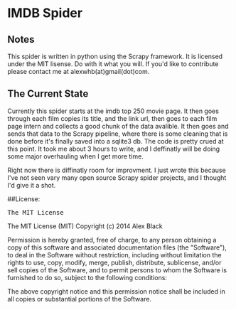 IMDB Spider
===========

## Notes
This spider is written in python using the Scrapy framework. It is licensed under the MIT lisense. Do with it what you will. If you'd like to contribute please contact me at alexwhb(at)gmail(dot)com. 

## The Current State
Currently this spider starts at the imdb top 250 movie page. It then goes through each film copies its title, and the link url, then goes to each film page intern and collects a good chunk of the data avalible. It then goes and sends that data to the Scrapy pipeline, where there is some cleaning that is done before it's finally saved into a sqlite3 db. The code is pretty crued at this point. It took me about 3 hours to write, and I deffinatly will be doing some major overhauling when I get more time. 

Right now there is diffinatly room for improvment. I just wrote this because I've not seen vary many open source Scrapy spider projects, and I thought I'd give it a shot. 


##License:
<pre>
The MIT License
</pre>


The MIT License (MIT)
Copyright (c) 2014 Alex Black

Permission is hereby granted, free of charge, to any person obtaining a copy of this software and associated documentation files (the "Software"), to deal in the Software without restriction, including without limitation the rights to use, copy, modify, merge, publish, distribute, sublicense, and/or sell copies of the Software, and to permit persons to whom the Software is furnished to do so, subject to the following conditions:

The above copyright notice and this permission notice shall be included in all copies or substantial portions of the Software.
